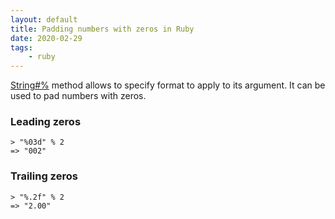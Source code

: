 ```yaml
---
layout: default
title: Padding numbers with zeros in Ruby
date: 2020-02-29
tags:
    - ruby
---
```


[String#%](https://ruby-doc.org/3.2.2/String.html#method-i-25) method allows to specify format to apply to its argument. It can be used to pad numbers with zeros.

### Leading zeros

```
> "%03d" % 2
=> "002"
```

### Trailing zeros

```
> "%.2f" % 2
=> "2.00"
```
